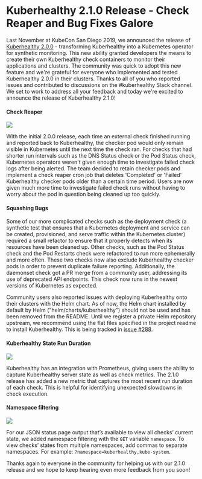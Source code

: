 # Kuberhealthy 2.1.0 Release - Check Reaper and Bug Fixes Galore

Last November at KubeCon San Diego 2019, we announced the release of [Kuberhealthy 2.0.0](https://www.youtube.com/watch?v=aAJlWhBtzqY) - transforming Kuberhealthy into a Kubernetes operator for synthetic monitoring. This new ability granted developers the means to create their own Kuberhealthy check containers to monitor their applications and clusters. The community was quick to adopt this new feature and we're grateful for everyone who implemented and tested Kuberhealthy 2.0.0 in their clusters. Thanks to all of you who reported issues and contributed to discussions on the #kuberhealthy Slack channel. We set to work to address all your feedback and today we're excited to announce the release of Kuberhealthy 2.1.0!  
  
#### Check Reaper 

<img src="https://github.com/Comcast/kuberhealthy/raw/master/images/kuberhealthy-check-reaper.gif">

With the initial 2.0.0 release, each time an external check finished running and reported back to Kuberhealthy, the checker pod would only remain visible in Kubernetes until the next time the check ran. For checks that had shorter run intervals such as the DNS Status check or the Pod Status check, Kubernetes operators weren't given enough time to investigate failed check logs after being alerted. The team decided to retain checker pods and implement a check reaper cron job that deletes 'Completed' or 'Failed' Kuberhealthy checker pods older than a certain time period. Users are now given much more time to investigate failed check runs without having to worry about the pod in question being cleaned up too quickly.  
  
#### Squashing Bugs 
  
Some of our more complicated checks such as the deployment check (a synthetic test that ensures that a Kubernetes deployment and service can be created, provisioned, and serve traffic within the Kubernetes cluster) required a small refactor to ensure that it properly detects when its resources have been cleaned up. Other checks, such as the Pod Status check and the Pod Restarts check were refactored to run more ephemerally and more often. These two checks now also exclude Kuberhealthy checker pods in order to prevent duplicate failure reporting. Additionally, the daemonset check got a PR merge from a community user, addressing its use of deprecated API endpoints. This check now runs in the newest versions of Kubernetes as expected. 
  
Community users also reported issues with deploying Kuberhealthy onto their clusters with the Helm chart. As of now, the Helm chart installed by default by Helm ("helm/charts/kuberhealthy") should not be used and has been removed from the README. Until we register a private Helm repository upstream, we recommend using the flat files specified in the project readme to install Kuberhealthy.  This is being tracked in [issue #288](https://github.com/Comcast/kuberhealthy/issues/288). 
  
#### Kuberhealthy State Run Duration 

<img src="https://github.com/Comcast/kuberhealthy/raw/master/images/kuberhealthy-json.png">
  
Kuberhealthy has an integration with Prometheus, giving users the ability to capture Kuberhealthy server state as well as check metrics. The 2.1.0 release has added a new metric that captures the most recent run duration of each check. This is helpful for identifying unexpected slowdowns in check execution. 
  
#### Namespace filtering 

<img src="https://github.com/Comcast/kuberhealthy/raw/master/images/kuberhealthy-ns-filter.png">
  
For our JSON status page output that’s available to view all checks’ current state, we added namespace filtering with the `GET` variable `namespace`. To view checks’ states from multiple namespaces, add commas to separate namespaces. For example: `?namespace=kuberhealthy,kube-system`. 



Thanks again to everyone in the community for helping us with our 2.1.0 release and we hope to keep hearing even more feedback from you soon! 
  
 
 


